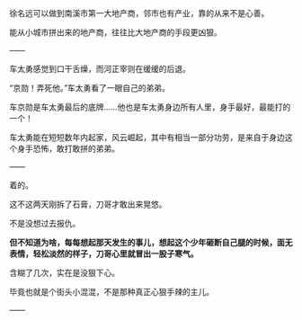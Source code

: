 徐名远可以做到南溪市第一大地产商，邻市也有产业，靠的从来不是心善。

能从小城市拼出来的地产商，往往比大地产商的手段更凶狠。

——

车太勇感觉到口干舌燥，而河正宰则在缓缓的后退。

“京勋！弄死他。”车太勇看了一眼自己的弟弟。

车京勋是车太勇最后的底牌……他也是车太勇身边所有人里，身手最好，最能打的一个！

车太勇能在短短数年内起家，风云崛起，其中有相当一部分功劳，是来自于身边这个身手恐怖，敢打敢拼的弟弟。

——

着的。

这不这两天刚拆了石膏，刀哥才敢出来晃悠。

不是没想过去报仇。

**但不知道为啥，每每想起那天发生的事儿，想起这个少年砸断自己腿的时候，面无表情，轻松淡然的样子，刀哥心里就冒出一股子寒气。**

含糊了几次，实在是没狠下心。

毕竟也就是个街头小混混，不是那种真正心狠手辣的主儿。

——

